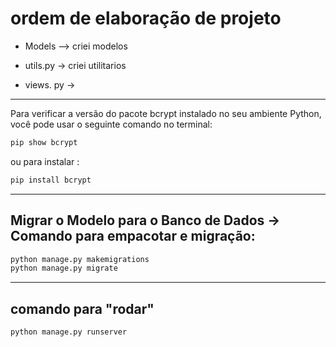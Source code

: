 # ordem de elaboração de projeto 

- Models --> criei modelos 

- utils.py -> criei utilitarios 

- views. py -> 


---
Para verificar a versão do pacote bcrypt instalado no seu ambiente Python, você pode usar o seguinte comando no terminal:

````bash
pip show bcrypt
````
ou para instalar :

````bash
pip install bcrypt    
````
 
---
## Migrar o Modelo para o Banco de Dados -> Comando para empacotar e migração:

``` Python
python manage.py makemigrations
python manage.py migrate
```

----
## comando para "rodar"
```python
python manage.py runserver
```